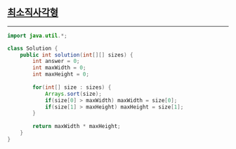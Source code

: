 ## [최소직사각형](https://programmers.co.kr/learn/courses/30/lessons/86491)
***
```java
import java.util.*;

class Solution {
    public int solution(int[][] sizes) {
        int answer = 0;
        int maxWidth = 0;
        int maxHeight = 0;
        
        for(int[] size : sizes) {
            Arrays.sort(size);
            if(size[0] > maxWidth) maxWidth = size[0];
            if(size[1] > maxHeight) maxHeight = size[1];
        }
        
        return maxWidth * maxHeight;
    }
}
```